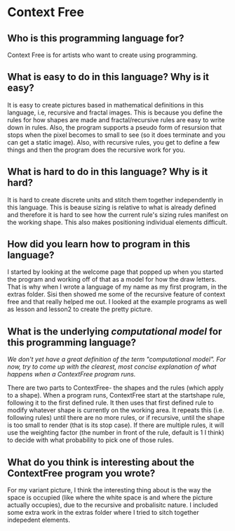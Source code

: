 # Context Free

##  Who is this programming language for?

Context Free is for artists who want to create using programming. 
 

## What is easy to do in this language? Why is it easy?

It is easy to create pictures based in mathematical definitions in this language, i.e, recursive and fractal images. This is because you define the rules for how shapes are made and fractal/recursive rules are easy to write down in rules. Also, the program supports a pseudo form of resursion that stops when the pixel becomes to small to see (so it does terminate and you can get a static image). Also, with recursive rules, you get to define a few things and then the program does the recursive work for you. 


## What is hard to do in this language? Why is it hard?

It is hard to create discrete units and stitch them together independently in this language. This is beause sizing is relative to what is already defined and therefore it is hard to see how the current rule's sizing rules manifest on the working shape. This also makes positioning individual elements difficult.


## How did you learn how to program in this language?

I started by looking at the welcome page that popped up when you started the program and working off of that as a model for how the draw letters. That is why when I wrote a language of my name as my first program, in the extras folder. Sisi then showed me some of the recursive feature of context free and that really helped me out. I looked at the example programs as well as lesson and lesson2 to create the pretty picture. 


## What is the underlying _computational model_ for this programming language? 
_We don't yet have a great definition of the term "computational model". 
For now, try to come up with the clearest, most concise explanation of what 
happens when a ContextFree program runs._

There are two parts to ContextFree- the shapes and the rules (which apply to a shape). When a program runs, ContextFree start at the startshape rule, following it to the first defined rule. It then uses that first defined rule to modify whatever shape is currently on the working area. It repeats this (i.e. following rules) until there are no more rules, or if recursive, until the shape is too small to render (that is its stop case). If there are multiple rules, it will use the weighting factor (the number in front of the rule, default is 1 I think) to decide with what probability to pick one of those rules. 


## What do you think is interesting about the ContextFree program you wrote?

For my variant picture, I think the interesting thing about is the way the space is occupied (like where the white space is and where the picture actually occupies), due to the recursive and probalisitc nature. I included some extra work in the extras folder where I tried to sitch together indepedent elements. 
